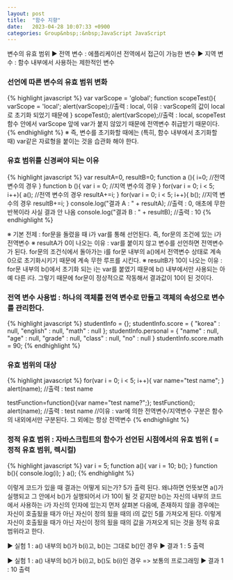 ```yaml
---
layout: post
title:  "함수 지향"
date:   2023-04-28 10:07:33 +0900
categories: Group&nbsp;:&nbsp;JavaScript JavaScript
---
```


변수의 유효 범위
    ▶ 전역 변수 : 에플리케이션 전역에서 접근이 가능한 변수
    ▶ 지역 변수 : 함수 내부에서 사용하는 제한적인 변수

### 선언에 따른 변수의 유효 범위 변화
{% highlight javascript %}
var varScope = 'global';
function scopeTest(){
varScope = 'local';
alert(varScope);//출력 : local, 이유 : varScope의 값이 local로 초기화 되었기 때문에
}
scopeTest();
alert(varScope);//출력 : local, scopeTest 함수 안에서 varScope 앞에 var가 붙지 않았기 때문에 전역변수 취급받기 때문이다.
{% endhighlight %}
※ 즉, 변수를 초기화할 때에는 (특히, 함수 내부에서 초기화할 때) var같은 자료형을 붙이는 것을 습관화 해야 한다.

### 유효 범위를 신경써야 되는 이유
{% highlight javascript %}
var resultA=0, resultB=0;
function a (){
    i=0;       //전역 변수의 경우
}
function b (){
    var i = 0; //지역 변수의 경우
}
for(var i = 0; i < 5; i++){
    a();    //전역 변수의 경우
    resultA+=i;
}
for(var i = 0; i < 5; i++){
    b();    //지역 변수의 경우
    resultB+=i;
}
console.log("결과 A : " + resultA);     //출력 : 0, 애초에 무한 반복이라 사실 결과 안 나옴
console.log("결과 B : " + resultB);     //출력 : 10
{% endhighlight %}

※ 기본 전제 : for문을 돌렸을 때 i가 var를 통해 선언된다. 즉, for문의 조건에 있는 i가 전역변수
※ resultA가 0이 나오는 이유 :
    var를 붙이지 않고 변수를 선언하면 전역변수가 된다.
    for문의 조건식에서 돌아가는 i를 for문 내부의 a()에서 전역변수 상태로 계속 0으로 초기화시키기 때문에
    계속 무한 루프를 시킨다.
    ※ resultB가 10이 나오는 이유 :
    for문 내부의 b()에서 초기화 되는 i는 var를 붙였기 때문에 b() 내부에서만 사용되는 아예 다른 i다.
    그렇기 때문에 for문이 정상적으로 작동해서 결과값이 10이 된 것이다.

### 전역 변수 사용법 : 하나의 객체를 전역 변수로 만들고 객체의 속성으로 변수를 관리한다.
{% highlight javascript %}
studentInfo = {};
studentInfo.score = {
    "korea" : null,
    "english" : null,
    "math" : null
};
studentInfo.personal = {
    "name" : null,
    "age" : null,
    "grade" : null,
    "class" : null,
    "no" : null
}
studentInfo.score.math = 90;
{% endhighlight %}

### 유효 범위의 대상
{% highlight javascript %}
for(var i = 0; i < 5; i++){
    var name="test name";
}
alert(name);    //출력 : test name

testFunction=function(){var name="test name?";};
testFunction();
alert(name);    //출력 : test name
//이유 : var에 의한 전역변수/지역변수 구분은 함수의 내외에서만 구분된다. 그 외에는 항상 전역변수
{% endhighlight %}

### 정적 유효 범위 : 자바스크립트의 함수가 선언된 시점에서의 유효 범위 ( = 정적 유효 범위, 렉시컬)
{% highlight javascript %}
var i = 5;
function a(){
    var i = 10;
    b();
}
function b(){
    console.log(i);
}
a();
{% endhighlight %}

이렇게 코드가 있을 때 결과는 어떻게 되는가?
5가 출력 된다.
왜냐하면 언뜻보면 a()가 실행되고 그 안에서 b()가 실행되어서 i가 10이 될 것 같지만
b()는 자신의 내부의 코드에서 사용하는 i가 자신의 인자에 있는지 먼저 살펴본 다음에,
존재하지 않을 경우에는 자신이 호출됬을 때가 아닌 자신이 정의 됬을 때의 i의 값인 5를 가져오게 된다.
이렇게 자신이 호출됬을 때가 아닌 자신이 정의 됬을 때의 값을 가져오게 되는 것을 정적 유효 범위라고 한다.

▶ 실험 1 : a() 내부의 b()가 b(i)고, b()는 그대로 b()인 경우
▶ 결과 1 : 5 출력

▶ 실험 1 : a() 내부의 b()가 b(i)고, b()도 b(i)인 경우 => 보통의 프로그래밍
▶ 결과 1 : 10 출력